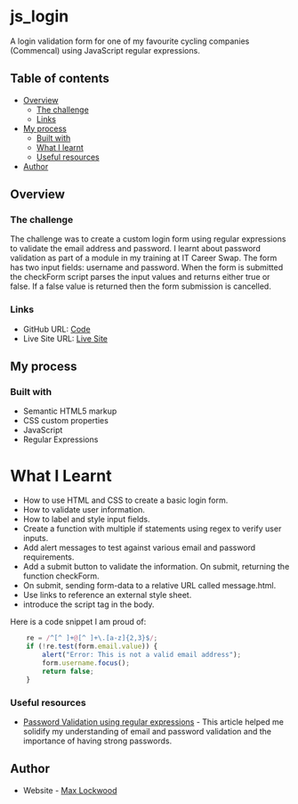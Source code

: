 # js_login

A login validation form for one of my favourite cycling companies (Commencal) using JavaScript regular expressions.

## Table of contents

- [Overview](#overview)
  - [The challenge](#the-challenge)
  - [Links](#links)
- [My process](#my-process)
  - [Built with](#built-with)
  - [What I learnt](#what-i-learnt)
  - [Useful resources](#useful-resources)
- [Author](#author)

## Overview

### The challenge

The challenge was to create a custom login form using regular expressions to validate the email address and password. I learnt about password validation as part of a module in my training at IT Career Swap. The form has two input fields: username and password. When the form is submitted the checkForm script parses the input values and returns either true or false. If a false value is returned then the form submission is cancelled.

### Links

- GitHub URL: [Code](https://github.com/Max88-git/js_login)
- Live Site URL: [Live Site](https://max88-git.github.io/js_login/)

## My process

### Built with

- Semantic HTML5 markup
- CSS custom properties
- JavaScript
- Regular Expressions

# What I Learnt

* How to use HTML and CSS to create a basic login form.
* How to validate user information.
* How to label and style input fields.
* Create a function with multiple if statements using regex to verify user inputs.
* Add alert messages to test against various email and password requirements.
* Add a submit button to validate the information. On submit, returning the function checkForm.
* On submit, sending form-data to a relative URL called message.html.
* Use links to reference an external style sheet.
* introduce the script tag in the body.

Here is a code snippet I am proud of:

```javascript
    re = /^[^ ]+@[^ ]+\.[a-z]{2,3}$/;
    if (!re.test(form.email.value)) {
        alert("Error: This is not a valid email address");
        form.username.focus();
        return false;
    }
```

### Useful resources

- [Password Validation using regular expressions](https://www.the-art-of-web.com/javascript/validate-password/) - This article helped me solidify my understanding of email and password validation and the importance of having strong passwords.

## Author

- Website - [Max Lockwood](https://www.maxlockwood.uk/)